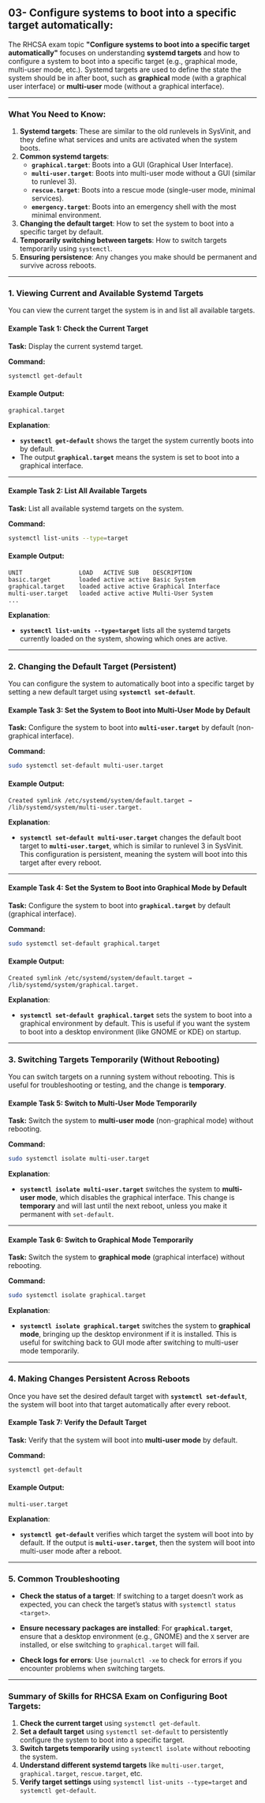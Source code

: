 ## 03- Configure systems to boot into a specific target automatically:

The RHCSA exam topic **"Configure systems to boot into a specific target automatically"** focuses on understanding **systemd targets** and how to configure a system to boot into a specific target (e.g., graphical mode, multi-user mode, etc.). Systemd targets are used to define the state the system should be in after boot, such as **graphical** mode (with a graphical user interface) or **multi-user** mode (without a graphical interface).



---

### **What You Need to Know:**
1. **Systemd targets**: These are similar to the old runlevels in SysVinit, and they define what services and units are activated when the system boots.
2. **Common systemd targets**:
   - **`graphical.target`**: Boots into a GUI (Graphical User Interface).
   - **`multi-user.target`**: Boots into multi-user mode without a GUI (similar to runlevel 3).
   - **`rescue.target`**: Boots into a rescue mode (single-user mode, minimal services).
   - **`emergency.target`**: Boots into an emergency shell with the most minimal environment.
3. **Changing the default target**: How to set the system to boot into a specific target by default.
4. **Temporarily switching between targets**: How to switch targets temporarily using `systemctl`.
5. **Ensuring persistence**: Any changes you make should be permanent and survive across reboots.

---

### **1. Viewing Current and Available Systemd Targets**

You can view the current target the system is in and list all available targets.

#### **Example Task 1: Check the Current Target**

**Task:** Display the current systemd target.

**Command:**
```bash
systemctl get-default
```

#### **Example Output:**
```
graphical.target
```

**Explanation**:
- **`systemctl get-default`** shows the target the system currently boots into by default.
- The output **`graphical.target`** means the system is set to boot into a graphical interface.

---

#### **Example Task 2: List All Available Targets**

**Task:** List all available systemd targets on the system.

**Command:**
```bash
systemctl list-units --type=target
```

#### **Example Output:**
```
UNIT                LOAD   ACTIVE SUB    DESCRIPTION
basic.target        loaded active active Basic System
graphical.target    loaded active active Graphical Interface
multi-user.target   loaded active active Multi-User System
...
```

**Explanation**:
- **`systemctl list-units --type=target`** lists all the systemd targets currently loaded on the system, showing which ones are active.

---

### **2. Changing the Default Target (Persistent)**

You can configure the system to automatically boot into a specific target by setting a new default target using **`systemctl set-default`**.

#### **Example Task 3: Set the System to Boot into Multi-User Mode by Default**

**Task:** Configure the system to boot into **`multi-user.target`** by default (non-graphical interface).

**Command:**
```bash
sudo systemctl set-default multi-user.target
```

#### **Example Output:**
```
Created symlink /etc/systemd/system/default.target → /lib/systemd/system/multi-user.target.
```

**Explanation**:
- **`systemctl set-default multi-user.target`** changes the default boot target to **`multi-user.target`**, which is similar to runlevel 3 in SysVinit. This configuration is persistent, meaning the system will boot into this target after every reboot.

---

#### **Example Task 4: Set the System to Boot into Graphical Mode by Default**

**Task:** Configure the system to boot into **`graphical.target`** by default (graphical interface).

**Command:**
```bash
sudo systemctl set-default graphical.target
```

#### **Example Output:**
```
Created symlink /etc/systemd/system/default.target → /lib/systemd/system/graphical.target.
```

**Explanation**:
- **`systemctl set-default graphical.target`** sets the system to boot into a graphical environment by default. This is useful if you want the system to boot into a desktop environment (like GNOME or KDE) on startup.

---

### **3. Switching Targets Temporarily (Without Rebooting)**

You can switch targets on a running system without rebooting. This is useful for troubleshooting or testing, and the change is **temporary**.

#### **Example Task 5: Switch to Multi-User Mode Temporarily**

**Task:** Switch the system to **multi-user mode** (non-graphical mode) without rebooting.

**Command:**
```bash
sudo systemctl isolate multi-user.target
```

**Explanation**:
- **`systemctl isolate multi-user.target`** switches the system to **multi-user mode**, which disables the graphical interface. This change is **temporary** and will last until the next reboot, unless you make it permanent with `set-default`.

---

#### **Example Task 6: Switch to Graphical Mode Temporarily**

**Task:** Switch the system to **graphical mode** (graphical interface) without rebooting.

**Command:**
```bash
sudo systemctl isolate graphical.target
```

**Explanation**:
- **`systemctl isolate graphical.target`** switches the system to **graphical mode**, bringing up the desktop environment if it is installed. This is useful for switching back to GUI mode after switching to multi-user mode temporarily.

---

### **4. Making Changes Persistent Across Reboots**

Once you have set the desired default target with **`systemctl set-default`**, the system will boot into that target automatically after every reboot.

#### **Example Task 7: Verify the Default Target**

**Task:** Verify that the system will boot into **multi-user mode** by default.

**Command:**
```bash
systemctl get-default
```

#### **Example Output:**
```
multi-user.target
```

**Explanation**:
- **`systemctl get-default`** verifies which target the system will boot into by default. If the output is **`multi-user.target`**, then the system will boot into multi-user mode after a reboot.

---

### **5. Common Troubleshooting**

- **Check the status of a target**: If switching to a target doesn’t work as expected, you can check the target’s status with `systemctl status <target>`.
  
- **Ensure necessary packages are installed**: For **`graphical.target`**, ensure that a desktop environment (e.g., GNOME) and the `X` server are installed, or else switching to `graphical.target` will fail.

- **Check logs for errors**: Use `journalctl -xe` to check for errors if you encounter problems when switching targets.

---

### Summary of Skills for RHCSA Exam on Configuring Boot Targets:
1. **Check the current target** using `systemctl get-default`.
2. **Set a default target** using `systemctl set-default` to persistently configure the system to boot into a specific target.
3. **Switch targets temporarily** using `systemctl isolate` without rebooting the system.
4. **Understand different systemd targets** like `multi-user.target`, `graphical.target`, `rescue.target`, etc.
5. **Verify target settings** using `systemctl list-units --type=target` and `systemctl get-default`.

